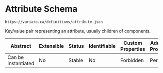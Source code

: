 # Attribute Schema

```
https://variate.ca/definitions/attribute.json
```

Key/value pair representing an attribute, usually children of components.

| Abstract            | Extensible | Status | Identifiable | Custom Properties | Additional Properties | Defined In                                                 |
| ------------------- | ---------- | ------ | ------------ | ----------------- | --------------------- | ---------------------------------------------------------- |
| Can be instantiated | No         | Stable | No           | Forbidden         | Permitted             | [definitions/attribute.schema.json](attribute.schema.json) |
